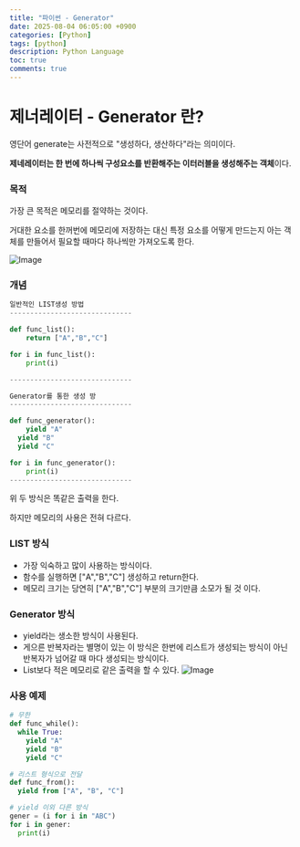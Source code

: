 ```yaml
---
title: "파이썬 - Generator"
date: 2025-08-04 06:05:00 +0900
categories: [Python]
tags: [python]
description: Python Language
toc: true
comments: true
---
```


# 제너레이터 - Generator 란?

영단어 generate는 사전적으로 "생성하다, 생산하다"라는 의미이다.

**제네레이터는 한 번에 하나씩 구성요소를 반환해주는 이터러블을 생성해주는 객체**이다.

### 목적 

가장 큰 목적은 메모리를 절약하는 것이다.

거대한 요소를 한꺼번에 메모리에 저장하는 대신 특정 요소를 어떻게 만드는지 아는 객체를 만들어서 필요할 때마다 하나씩만 가져오도록 한다.

![Image](https://prod-files-secure.s3.us-west-2.amazonaws.com/e6db513d-ec54-40ff-aa74-2487b0bcfe15/96e960a1-9b1c-4157-ade1-53664e2fca73/Untitled.png?X-Amz-Algorithm=AWS4-HMAC-SHA256&X-Amz-Content-Sha256=UNSIGNED-PAYLOAD&X-Amz-Credential=ASIAZI2LB466R7OUNKUF%2F20250805%2Fus-west-2%2Fs3%2Faws4_request&X-Amz-Date=20250805T060950Z&X-Amz-Expires=3600&X-Amz-Security-Token=IQoJb3JpZ2luX2VjEB4aCXVzLXdlc3QtMiJIMEYCIQCPTHrUiQmt7BzTt3CqxQY23yKwMGlYEbmzepn%2Fexu6KwIhAMIULWJg%2FnneAZu6Rhmb7AKA6s6P4y%2FLBZRsvhGiLbF%2BKv8DCFcQABoMNjM3NDIzMTgzODA1IgxykTW0izjrO6BerOgq3AMVKKT1KCM09UnVtRzCEwTUBwc1BfGNGZr3mRg59O0Z%2F%2BFysFQswwzLzVH1N3rDvzQWsuKNd0gcHqt%2FVmURPyDfRVbwTWeg9SrliE%2FsyE1az8D1eptpssz6oUcE1eBNqXQgiFe5ulmcTSdiNyYBuccK3LFxL%2BuyNjC57xw9JNmtDMkG4qjpi9ixmBF30YtkjVQEL2Mol86lkxEc%2B25BCHF9R%2FXNh%2BBKv1oh5ncE4wka1yZ6ufYFF9p%2FFpZILaM12J74GP1qg0bt8AB59An8nwnoFY8bOKK%2FlowG%2Fm0Ex6J71GfG378WE4l8mJmmEcr6Es35WRKbTlThcIvP7yZhd4sNh2rQq9v%2FWwCs9CpicRuQNf2PeAvmh5KSOTLU8ZzCyzOYEtPo6BQuQ0vcM0u%2BqQOTleNkscFM0h%2FjSiEJzWGdi%2FGRONofGahCJV7r7sxcwys8Gebz%2B%2Be1iPAjXs6mm6yMxzaDOBhfqGEPKCu7A8MXtNpFJxsIvS%2FjVHpPVU0EkiEmAj%2BXly6349sKSYo11sPe3irFI4%2FM2DUKAeTNi87BpN0YOs0Ll3sJ9ur5VrTAGwjTlip75oZ5n4ch2FkLEu9aKhSkkbOEFqLBWFtv9VRIBD0KtgmjG5lOAB7p%2FTDOtMbEBjqkAQG3Jub%2FZn2rZS9hXKVn9eGfWvzDK6bZJB2JrfEm1IIEZ%2B8Kjj%2FdKU2Jyxk6M4aFi%2FaQl8JIAmYKYKVMPYXiJ30X0YdcfvkixZE3gh9iljD29lM3o69cWv2n4T4X4obhbgzLDfD1SLzwyGlvKlagD9UKls8im1m%2Fe%2BdM53KhXBCCSRh4iLanQZssM2WhceP7r3V1RQN%2B8ksKFFzQ0IJk53grfyGV&X-Amz-Signature=58abe79d3240b18bf7d9777ff71ee756a77e1254558e3f8ef1724892f54f8327&X-Amz-SignedHeaders=host&x-amz-checksum-mode=ENABLED&x-id=GetObject)

### 개념

```python
일반적인 LIST생성 방법
------------------------------

def func_list():
	return ["A","B","C"]

for i in func_list():
	print(i)

------------------------------

Generator를 통한 생성 방
------------------------------

def func_generator():
	yield "A"
  yield "B"
  yield "C"

for i in func_generator():
	print(i)
------------------------------

```

위 두 방식은 똑같은 출력을 한다. 

하지만 메모리의 사용은 전혀 다르다.

### LIST 방식

- 가장 익숙하고 많이 사용하는 방식이다.
- 함수를 실행하면 ["A","B","C"] 생성하고 return한다.
- 메모리 크기는 당연히 ["A","B","C"] 부분의 크기만큼 소모가 될 것 이다.
### Generator 방식

- yield라는 생소한 방식이 사용된다.
- 게으른 반복자라는 별명이 있는 이 방식은 한번에 리스트가 생성되는 방식이 아닌 반복자가 넘어갈 때 마다 생성되는 방식이다. 
- List보다 적은 메모리로 같은 출력을 할 수 있다.
![Image](https://prod-files-secure.s3.us-west-2.amazonaws.com/e6db513d-ec54-40ff-aa74-2487b0bcfe15/96e960a1-9b1c-4157-ade1-53664e2fca73/Untitled.png?X-Amz-Algorithm=AWS4-HMAC-SHA256&X-Amz-Content-Sha256=UNSIGNED-PAYLOAD&X-Amz-Credential=ASIAZI2LB466R7OUNKUF%2F20250805%2Fus-west-2%2Fs3%2Faws4_request&X-Amz-Date=20250805T060950Z&X-Amz-Expires=3600&X-Amz-Security-Token=IQoJb3JpZ2luX2VjEB4aCXVzLXdlc3QtMiJIMEYCIQCPTHrUiQmt7BzTt3CqxQY23yKwMGlYEbmzepn%2Fexu6KwIhAMIULWJg%2FnneAZu6Rhmb7AKA6s6P4y%2FLBZRsvhGiLbF%2BKv8DCFcQABoMNjM3NDIzMTgzODA1IgxykTW0izjrO6BerOgq3AMVKKT1KCM09UnVtRzCEwTUBwc1BfGNGZr3mRg59O0Z%2F%2BFysFQswwzLzVH1N3rDvzQWsuKNd0gcHqt%2FVmURPyDfRVbwTWeg9SrliE%2FsyE1az8D1eptpssz6oUcE1eBNqXQgiFe5ulmcTSdiNyYBuccK3LFxL%2BuyNjC57xw9JNmtDMkG4qjpi9ixmBF30YtkjVQEL2Mol86lkxEc%2B25BCHF9R%2FXNh%2BBKv1oh5ncE4wka1yZ6ufYFF9p%2FFpZILaM12J74GP1qg0bt8AB59An8nwnoFY8bOKK%2FlowG%2Fm0Ex6J71GfG378WE4l8mJmmEcr6Es35WRKbTlThcIvP7yZhd4sNh2rQq9v%2FWwCs9CpicRuQNf2PeAvmh5KSOTLU8ZzCyzOYEtPo6BQuQ0vcM0u%2BqQOTleNkscFM0h%2FjSiEJzWGdi%2FGRONofGahCJV7r7sxcwys8Gebz%2B%2Be1iPAjXs6mm6yMxzaDOBhfqGEPKCu7A8MXtNpFJxsIvS%2FjVHpPVU0EkiEmAj%2BXly6349sKSYo11sPe3irFI4%2FM2DUKAeTNi87BpN0YOs0Ll3sJ9ur5VrTAGwjTlip75oZ5n4ch2FkLEu9aKhSkkbOEFqLBWFtv9VRIBD0KtgmjG5lOAB7p%2FTDOtMbEBjqkAQG3Jub%2FZn2rZS9hXKVn9eGfWvzDK6bZJB2JrfEm1IIEZ%2B8Kjj%2FdKU2Jyxk6M4aFi%2FaQl8JIAmYKYKVMPYXiJ30X0YdcfvkixZE3gh9iljD29lM3o69cWv2n4T4X4obhbgzLDfD1SLzwyGlvKlagD9UKls8im1m%2Fe%2BdM53KhXBCCSRh4iLanQZssM2WhceP7r3V1RQN%2B8ksKFFzQ0IJk53grfyGV&X-Amz-Signature=58abe79d3240b18bf7d9777ff71ee756a77e1254558e3f8ef1724892f54f8327&X-Amz-SignedHeaders=host&x-amz-checksum-mode=ENABLED&x-id=GetObject)

### 사용 예제

```python
# 무한
def func_while():
  while True:
    yield "A"
    yield "B"
    yield "C"

# 리스트 형식으로 전달 
def func_from():
  yield from ["A", "B", "C"]

# yield 이외 다른 방식
gener = (i for i in "ABC")
for i in gener:
  print(i)
```


